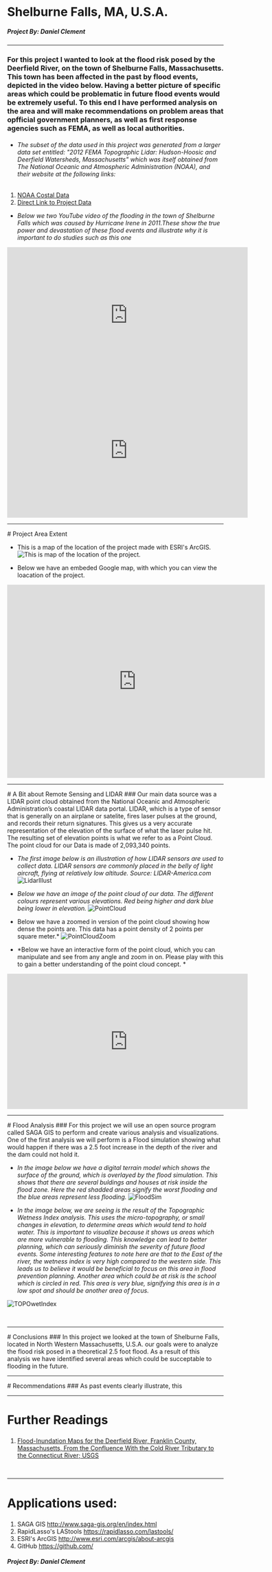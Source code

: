 # Shelburne Falls, MA, U.S.A.
##### **Project By: Daniel Clement**

<hr>

### For this project I wanted to look at the flood risk posed by the Deerfield River, on the town of Shelburne Falls, Massachusetts. This town has been affected in the past by flood events, depicted in the video below. Having a better picture of specific areas which could be problematic in future flood events would be extremely useful. To this end I have performed analysis on the area and will make recommendations on problem areas that opfficial government planners, as well as first response agencies such as FEMA, as well as local authorities.
* ###### The subset of the data used in this project was generated from a larger data set entitled: "2012 FEMA Topographic Lidar: Hudson-Hoosic and Deerfield Watersheds, Massachusetts" which was itself obtained from The National Oceanic and Atmospheric Administration (NOAA), and their website at the following links:
 1. [NOAA Costal Data](https://coast.noaa.gov/dataviewer/#/)
 2. [Direct Link to Project Data](https://coast.noaa.gov/dataviewer/#/lidar/search/-8098894.886584386,5250798.662221772,-8095932.951738335,5254343.429408497)

- *Below we two YouTube video of the flooding in the town of Shelburne Falls which was caused by Hurricane Irene in 2011.These show the true power and devastation of these flood events and illustrate why it is important to do studies such as this one*

<iframe width="560" height="315" src="https://www.youtube.com/embed/-YuQWLGA870" frameborder="0" allowfullscreen="allowfullscreen"></iframe>

<br>

<iframe width="560" height="315" src="https://www.youtube.com/embed/p47txwmuwCY" frameborder="0" allowfullscreen="allowfullscreen"></iframe>


<br>
<hr>
# Project Area Extent

- This is a map of the location of the project made with ESRI's ArcGIS. 
![This is map of the location of the project.](insetmap.png)

- Below we have an embeded Google map, with which you can view the loacation of the project.
<iframe src="https://www.google.com/maps/embed?pb=!1m18!1m12!1m3!1d34450.709801822435!2d-72.73809975498386!3d42.60377159477566!2m3!1f0!2f0!3f0!3m2!1i1024!2i768!4f13.1!3m3!1m2!1s0x89e0d7bfd0c8bfb5%3A0xbf75623f5b5a9f70!2sShelburne+Falls%2C+MA+01370!5e1!3m2!1sen!2sus!4v1487430057538" width="600" height="450" frameborder="0" style="border:0" allowfullscreen></iframe>


<br>
<hr>
# A Bit about Remote Sensing and LIDAR
### Our main data source was a LIDAR point cloud obtained from the National Oceanic and Atmospheric Administration’s coastal LIDAR data portal. LIDAR, which is a type of sensor that is generally on an airplane or satelite, fires laser pulses at the ground, and records their return signatures. This gives us a very accurate representation of the elevation of the surface of what the laser pulse hit. The resulting set of elevation points is what we refer to as a Point Cloud. The point cloud for our Data is made of 2,093,340 points. 

- *The first image below is an illustration of how LIDAR sensors are used to collect data. LIDAR sensors are commonly placed in the belly of light aircraft, flying at relatively low altitude.  Source: LIDAR-America.com*
![LidarIllust](LIDAR.jpg)


- *Below we have an image of the point cloud of our data. The different colours represent various elevations. Red being higher and dark blue being lower in elevation.*
![PointCloud](Point_Cloud_1.JPG)


- Below we have a zoomed in version of the point cloud showing how dense the points are. This data has a point density of 2 points per square meter.*
![PointCloudZoom](Point_Cloud_zoom.JPG)


- *Below we have an interactive form of the point cloud, which you can manipulate and see from any angle and zoom in on. Please play with this to gain a better understanding of the point cloud concept. *
<iframe width="560" height="315" src="https://dl.dropboxusercontent.com/u/106681985/Daniel_Clement_Site/portal.html" frameborder="0" allowfullscreen="allowfullscreen"></iframe>


<br>
<hr>
# Flood Analysis
### For this project we will use an open source program called SAGA GIS to perform and create various analysis and visualizations. One of the first analysis we will perform is a Flood simulation showing what would happen if there was a 2.5 foot increase in the depth of the river and the dam could not hold it. 

- *In the image below we have a digital terrain model which shows the surface of the ground, which is overlayed by the flood simulation. This shows that there are several buldings and houses at risk inside the flood zone. Here the red shadded areas signify the worst flooding and the blue areas represent less flooding.*
 ![FloodSim](dem_hillshade_dam_flood.png)
 

- *In the image below, we are seeing is the result of the Topographic Wetness Index analysis. This uses the micro-topography, or small changes in elevation, to determine areas which would tend to hold water. This is important to visualize because it shows us areas which are more vulnerable to flooding. This knowledge can lead to better planning, which can seriously diminish the severity of future flood events. Some interesting features to note here are that to the East of the river, the wetness index is very high compared to the western side. This leads us to believe it would be beneficial to focus on this area in flood prevention planning. Another area which could be at risk is the school which is circled in red. This area is very blue, signifying this area is in a low spot and should be another area of focus.*

![TOPOwetIndex](Topographic_Wetness_Index.JPG)

<br>
<hr>
# Conclusions
### In this project we looked at the town of Shelburne Falls, located in North Western Massachusetts, U.S.A. our goals were to analyze the flood risk posed in a theoretical 2.5 foot flood. As a result of this analysis we have identified several areas which could be succeptable to flooding in the future.

<br>
<hr>
# Recommendations
### As past events clearly illustrate, this 

<br>
<hr>

# Further Readings
###
1. [Flood-Inundation Maps for the Deerfield River, Franklin County, Massachusetts, From the Confluence With the Cold River Tributary to the Connecticut River; USGS](https://pubs.usgs.gov/sir/2015/5104/sir20155104.pdf)

<br>
<hr>

# Applications used:
###
1. SAGA GIS                  http://www.saga-gis.org/en/index.html 
2. RapidLasso's LAStools     https://rapidlasso.com/lastools/
3. ESRI's ArcGIS             http://www.esri.com/arcgis/about-arcgis
4. GitHub                    https://github.com/

##### **Project By: Daniel Clement**
